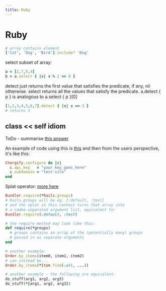 ```yaml
---
title: Ruby
---
```


<h1>Ruby</h1>

~~~ruby
# array contains element
['Cat', 'Dog', 'Bird'].include? 'Dog'
~~~

select subset of array:

~~~ruby
a = [2,7,5,4]
b = a.select { |x| x % 2 == 0 }
~~~

detect just returns the first value that satisfies the predicate, if any, nil otherwise. select returns all the values that satisfy the predicate. a.detect { p } is analogous to a.select { p }[0]

~~~ruby
[1,2,3,4,5,6,7].detect { |x| x == 3 }
# returns 3
~~~


## class << self idiom

ToDo - summarise  [this answer](http://stackoverflow.com/questions/2505067/class-self-idiom-in-ruby)

An example of code using this is [this](https://github.com/chargify/chargify_api_ares/blob/master/lib/chargify_api_ares/config.rb) and then from the users perspective, it's like this:

~~~ruby
Chargify.configure do |c|
  c.api_key   = "your_key_goes_here"
  c.subdomain = "test-site"
end
~~~

Splat operator: [more here](http://stackoverflow.com/questions/776462/where-is-it-legal-to-use-ruby-splat-operator)

~~~ruby
Bundler.require(*Rails.groups)
# Rails.groups will be eg. [:default, :test]
# and the splat in this context turns that array into
# a comma-separated argument list, equivalent to:
Bundler.require(:default, :test)

# the require method may look like this:
def require(*groups)
  # groups contains an array of the (potentially many) groups
  # passed in as separate arguments
end

# another example:
Order.by_items(item0, item1, item2)
# can instead be...
Order.by_items(*Item.find(:all, ...))

# another example - the following are equivalent:
do_stuff(arg1, arg2, arg3)
do_stuff(*[arg1, arg2, arg3])
~~~
